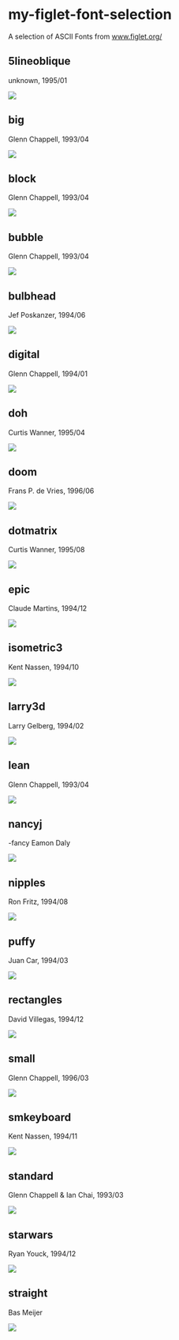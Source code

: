 # my-figlet-font-selection

A selection of ASCII Fonts from www.figlet.org/

## 5lineoblique

unknown, 1995/01

![](fonts/5lineoblique.svg)

## big

Glenn Chappell,	1993/04 

![](fonts/big.svg)

## block

Glenn Chappell,	1993/04

![](fonts/block.svg)

## bubble

Glenn Chappell,	1993/04

![](fonts/bubble.svg)

## bulbhead

Jef Poskanzer,	1994/06 

![](fonts/bulbhead.svg)

## digital

Glenn Chappell,	1994/01

![](fonts/digital.svg)

## doh

Curtis Wanner,	1995/04

![](fonts/doh.svg)

## doom

Frans P. de Vries,	1996/06

![](fonts/doom.svg)

## dotmatrix

Curtis Wanner,	1995/08

![](fonts/dotmatrix.svg)

## epic

Claude Martins,	1994/12

![](fonts/epic.svg)

## isometric3

Kent Nassen,	1994/10

![](fonts/isometric3.svg)

## larry3d

Larry Gelberg,	1994/02

![](fonts/larry3d.svg)

## lean

Glenn Chappell,	1993/04

![](fonts/lean.svg)

## nancyj

-fancy	Eamon Daly

![](fonts/nancyj.svg)

## nipples

Ron Fritz,	1994/08

![](fonts/nipples.svg)

## puffy

Juan Car,	1994/03

![](fonts/puffy.svg)

## rectangles

David Villegas,	1994/12

![](fonts/rectangles.svg)

## small

Glenn Chappell,	1996/03

![](fonts/small.svg)

## smkeyboard

Kent Nassen,	1994/11

![](fonts/smkeyboard.svg)

## standard

Glenn Chappell & Ian Chai,	1993/03

![](fonts/standard.svg)

## starwars

Ryan Youck,	1994/12

![](fonts/starwars.svg)

## straight

Bas Meijer

![](fonts/straight.svg)


